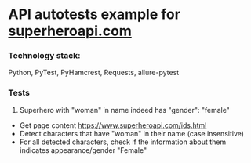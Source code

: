 # API autotests example for [superheroapi.com](https://www.superheroapi.com)

### Technology stack:
Python, PyTest, PyHamcrest, Requests, allure-pytest

### Tests
1. Superhero with "woman" in name indeed has "gender": "female"
- Get page content https://www.superheroapi.com/ids.html
- Detect characters that have "woman" in their name (case insensitive)
- For all detected characters, check if the information about them indicates appearance/gender "Female"
